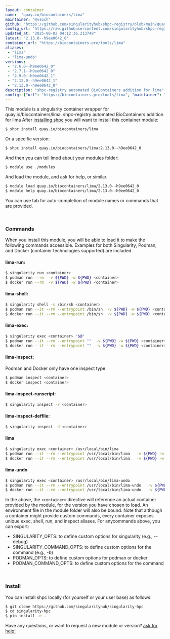 ```yaml
---
layout: container
name:  "quay.io/biocontainers/lima"
maintainer: "@vsoch"
github: "https://github.com/singularityhub/shpc-registry/blob/main/quay.io/biocontainers/lima/container.yaml"
config_url: "https://raw.githubusercontent.com/singularityhub/shpc-registry/main/quay.io/biocontainers/lima/container.yaml"
updated_at: "2025-08-02 04:12:36.213748"
latest: "2.13.0--h9ee0642_0"
container_url: "https://biocontainers.pro/tools/lima"
aliases:
 - "lima"
 - "lima-undo"
versions:
 - "2.6.0--h9ee0642_0"
 - "2.7.1--h9ee0642_0"
 - "2.9.0--h9ee0642_1"
 - "2.12.0--h9ee0642_1"
 - "2.13.0--h9ee0642_0"
description: "shpc-registry automated BioContainers addition for lima"
config: {"url": "https://biocontainers.pro/tools/lima", "maintainer": "@vsoch", "description": "shpc-registry automated BioContainers addition for lima", "latest": {"2.13.0--h9ee0642_0": "sha256:0ed382839aed000ef1562fef4acd43d0854510a436f97ba33df1864d570c77de"}, "tags": {"2.6.0--h9ee0642_0": "sha256:f7d12565ed2c29ae7e8ae524456b1ae4fd466e1f0ed1ea915cd15da29fea44d7", "2.7.1--h9ee0642_0": "sha256:c1967046d4cc39b122d25d19f50e2fe57181715e594b51d0043ce23a94788d47", "2.9.0--h9ee0642_1": "sha256:fc370ba0a93de228990f3cb026fddd610b80e03884df0bb55809c37866d2c80c", "2.12.0--h9ee0642_1": "sha256:eea7a8030e308c1a057b3b4d8c533ef38c51a57653fb9d0a99afe8d2597924c3", "2.13.0--h9ee0642_0": "sha256:0ed382839aed000ef1562fef4acd43d0854510a436f97ba33df1864d570c77de"}, "docker": "quay.io/biocontainers/lima", "aliases": {"lima": "/usr/local/bin/lima", "lima-undo": "/usr/local/bin/lima-undo"}}
---
```


This module is a singularity container wrapper for quay.io/biocontainers/lima.
shpc-registry automated BioContainers addition for lima
After [installing shpc](#install) you will want to install this container module:


```bash
$ shpc install quay.io/biocontainers/lima
```

Or a specific version:

```bash
$ shpc install quay.io/biocontainers/lima:2.13.0--h9ee0642_0
```

And then you can tell lmod about your modules folder:

```bash
$ module use ./modules
```

And load the module, and ask for help, or similar.

```bash
$ module load quay.io/biocontainers/lima/2.13.0--h9ee0642_0
$ module help quay.io/biocontainers/lima/2.13.0--h9ee0642_0
```

You can use tab for auto-completion of module names or commands that are provided.

<br>

### Commands

When you install this module, you will be able to load it to make the following commands accessible.
Examples for both Singularity, Podman, and Docker (container technologies supported) are included.

#### lima-run:

```bash
$ singularity run <container>
$ podman run --rm  -v ${PWD} -w ${PWD} <container>
$ docker run --rm  -v ${PWD} -w ${PWD} <container>
```

#### lima-shell:

```bash
$ singularity shell -s /bin/sh <container>
$ podman run --it --rm --entrypoint /bin/sh  -v ${PWD} -w ${PWD} <container>
$ docker run --it --rm --entrypoint /bin/sh  -v ${PWD} -w ${PWD} <container>
```

#### lima-exec:

```bash
$ singularity exec <container> "$@"
$ podman run --it --rm --entrypoint ""  -v ${PWD} -w ${PWD} <container> "$@"
$ docker run --it --rm --entrypoint ""  -v ${PWD} -w ${PWD} <container> "$@"
```

#### lima-inspect:

Podman and Docker only have one inspect type.

```bash
$ podman inspect <container>
$ docker inspect <container>
```

#### lima-inspect-runscript:

```bash
$ singularity inspect -r <container>
```

#### lima-inspect-deffile:

```bash
$ singularity inspect -d <container>
```


#### lima

```bash
$ singularity exec <container> /usr/local/bin/lima
$ podman run --it --rm --entrypoint /usr/local/bin/lima   -v ${PWD} -w ${PWD} <container> -c " $@"
$ docker run --it --rm --entrypoint /usr/local/bin/lima   -v ${PWD} -w ${PWD} <container> -c " $@"
```


#### lima-undo

```bash
$ singularity exec <container> /usr/local/bin/lima-undo
$ podman run --it --rm --entrypoint /usr/local/bin/lima-undo   -v ${PWD} -w ${PWD} <container> -c " $@"
$ docker run --it --rm --entrypoint /usr/local/bin/lima-undo   -v ${PWD} -w ${PWD} <container> -c " $@"
```



In the above, the `<container>` directive will reference an actual container provided
by the module, for the version you have chosen to load. An environment file in the
module folder will also be bound. Note that although a container
might provide custom commands, every container exposes unique exec, shell, run, and
inspect aliases. For anycommands above, you can export:

 - SINGULARITY_OPTS: to define custom options for singularity (e.g., --debug)
 - SINGULARITY_COMMAND_OPTS: to define custom options for the command (e.g., -b)
 - PODMAN_OPTS: to define custom options for podman or docker
 - PODMAN_COMMAND_OPTS: to define custom options for the command

<br>

### Install

You can install shpc locally (for yourself or your user base) as follows:

```bash
$ git clone https://github.com/singularityhub/singularity-hpc
$ cd singularity-hpc
$ pip install -e .
```

Have any questions, or want to request a new module or version? [ask for help!](https://github.com/singularityhub/singularity-hpc/issues)